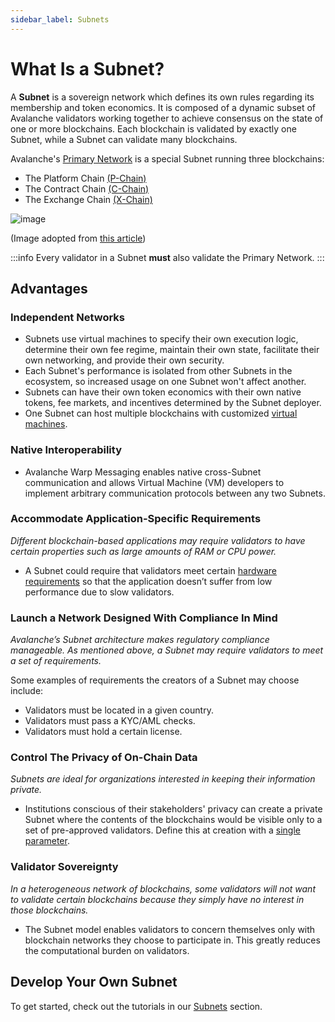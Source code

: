 ```yaml
---
sidebar_label: Subnets
---
```


# What Is a Subnet?

A **Subnet** is a sovereign network which defines its own rules regarding its
membership and token economics. It is composed of a dynamic subset of Avalanche
validators working together to achieve consensus on the state of one or more
blockchains. Each blockchain is validated by exactly one Subnet, while a Subnet
can validate many blockchains.

Avalanche's [Primary Network](avalanche-platform.md) is a special Subnet running three blockchains:

- The Platform Chain [(P-Chain)](avalanche-platform#platform-chain-p-chain)
- The Contract Chain [(C-Chain)](avalanche-platform#contract-chain-c-chain)
- The Exchange Chain [(X-Chain)](avalanche-platform#exchange-chain-x-chain)


![image](/img/subnet-validators.png)

(Image adopted from [this article](https://www.coinbase.com/cloud/discover/dev-foundations/intro-to-avalanche-subnets))

:::info
Every validator in a Subnet
**must** also validate the Primary Network.
:::

## Advantages

### Independent Networks

- Subnets use virtual machines to specify their own execution logic, determine their
own fee regime, maintain their own state, facilitate their own networking, and
provide their own security. 
- Each Subnet's performance is isolated from other Subnets in the ecosystem, so increased usage on
one Subnet won't affect another.
- Subnets can have their own token economics with their own native tokens, fee
markets, and incentives determined by the Subnet deployer. 
- One Subnet can host multiple blockchains with customized [virtual machines](virtual-machines.md).

### Native Interoperability

- Avalanche Warp Messaging enables native cross-Subnet communication and allows Virtual Machine (VM)
developers to implement arbitrary communication protocols between any two Subnets.


### Accommodate Application-Specific Requirements

_Different blockchain-based applications may require validators to have certain
properties such as large amounts of RAM or CPU power._ 

- A Subnet could require that validators
meet certain [hardware requirements](/nodes/build/run-avalanche-node-manually.md#requirements) so
that the application doesn’t suffer from low performance due to slow validators.

### Launch a Network Designed With Compliance In Mind

_Avalanche’s Subnet architecture makes regulatory compliance manageable. As
mentioned above, a Subnet may require validators to meet a set of requirements._

Some examples of requirements the creators of a Subnet may choose include:

- Validators must be located in a given country.
- Validators must pass a KYC/AML checks.
- Validators must hold a certain license.

### Control The Privacy of On-Chain Data

_Subnets are ideal for organizations interested in keeping their information private._

- Institutions conscious of their stakeholders' privacy can create a private Subnet where the
contents of the blockchains would be visible only to a set of pre-approved validators. 
Define this at creation with a [single parameter](/nodes/maintain/subnet-configs.md#private-subnet).

### Validator Sovereignty

_In a heterogeneous network of blockchains, some validators will not want to
validate certain blockchains because they simply have no interest in those
blockchains._
 
- The Subnet model enables validators to concern themselves only with
blockchain networks they choose to participate in. This greatly reduces the computational burden on validators.

## Develop Your Own Subnet

To get started, check out the tutorials in our [Subnets](/subnets/build-first-subnet)
section.


